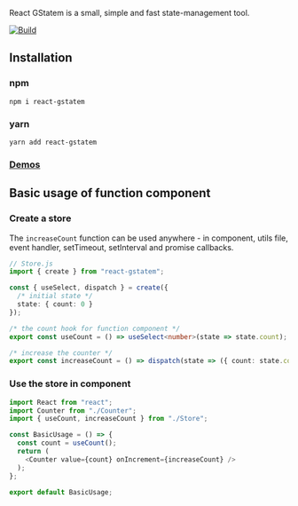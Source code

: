 React GStatem is a small, simple and fast state-management tool.

[![Build](https://github.com/gstatem/gstatem/actions/workflows/build.yml/badge.svg)](https://github.com/gstatem/gstatem/actions/workflows/build.yml)

## Installation
### npm
```shell
npm i react-gstatem
```

### yarn
```shell
yarn add react-gstatem
```

### [Demos](https://gstatem.netlify.app/)

## Basic usage of function component
### Create a store

The `increaseCount` function can be used anywhere - in component, utils file, event handler, setTimeout, setInterval and promise callbacks. 

```typescript jsx
// Store.js
import { create } from "react-gstatem";

const { useSelect, dispatch } = create({
  /* initial state */
  state: { count: 0 }
});

/* the count hook for function component */
export const useCount = () => useSelect<number>(state => state.count);

/* increase the counter */
export const increaseCount = () => dispatch(state => ({ count: state.count + 1 }));
```

### <a name="useincomponent" />Use the store in component
```typescript jsx
import React from "react";
import Counter from "./Counter";
import { useCount, increaseCount } from "./Store";

const BasicUsage = () => {
  const count = useCount();
  return (
    <Counter value={count} onIncrement={increaseCount} />
  );
};

export default BasicUsage;
```
